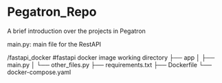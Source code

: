# Pegatron_Repo

A brief introduction over the projects in Pegatron

main.py: main file for the RestAPI

/fastapi_docker #fastapi docker image working directory
├── app
│   ├── main.py
│   └── other_files.py
├── requirements.txt
├── Dockerfile
└── docker-compose.yaml
